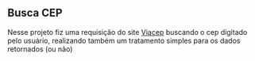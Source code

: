 ## Busca CEP

Nesse projeto fiz uma requisição do site [Viacep](https://viacep.com.br/ "Viacep") buscando o cep digitado pelo usuário, realizando também um tratamento simples para os dados retornados (ou não)